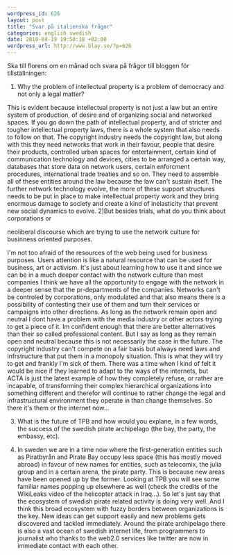 ```yaml
--- 
wordpress_id: 626 
layout: post
title: "Svar på italienska frågor" 
categories: english swedish 
date: 2010-04-19 19:50:18 +02:00 
wordpress_url: http://www.blay.se/?p=626
---
```


Ska till florens om en månad och svara på frågor till bloggen för tillställningen:

1) Why the problem of intellectual property is a problem of democracy and not only a legal matter?

This is evident because intellectual property is not just a law but an entire system of production, of desire and of organizing social and networked spaces. If you go down the path of intellectual property, and of stricter and tougher intellectual property laws, there is a whole system that also needs to follow on that. The copyright industry needs the copyright law, but along with this they need networks that work in their favour, people that desire their products, controlled urban spaces for entertainment, certain kind of communication technology and devices, cities to be arranged a certain way, databases that store data on network users, certain enforcment procedures, international trade treaties and so on. They need to assemble all of these entities around the law because the law can't sustain itself. The further network technology evolve, the more of these support structures needs to be put in place to make intellectual property work and they bring enormous damage to society and create a kind of inelasticity that prevent new social dynamics to evolve. 2)But besides trials, what do you think about corporations or

neoliberal discourse which are trying to use the network culture for businness oriented purposes.

I'm not too afraid of the resources of the web being used for business purposes. Users attention is like a natural resource that can be used for business, art or activism. It's just about learning how to use it and since we can be in a much deeper contact with the network culture than most companies I think we have all the opportunity to engage with the network in a deeper sense that the pr-departments of the companies. Networks can't be controled by corporations, only modulated and that also means there is a possibility of contesting their use of them and turn their services or campaigns into other directions. As long as the network remain open and neutral I dont have a problem with the media industry or other actors trying to get a piece of it. Im confident enough that there are better alternatives than their so called professional content. But I say as long as they remain open and neutral because this is not necessarily the case in the future. The copyright industry can't compete on a fair basis but always need laws and infrstructure that put them in a monopoly situation. This is what they will try to get and frankly I'm sick of them. There was a time when I kind of felt it would be nice if they learned to adapt to the ways of the internets, but ACTA is just the latest example of how they completely refuse, or rather are incapable, of transforming their complex hierarchical organizations into something different and therefor will continue to rather change the legal and infrastructural environment they operate in than change themselves. So there it's them or the internet now...

3) What is the future of TPB and how would you explane, in a few words, the success of the swedish pirate archipelago (the bay, the party, the embassy, etc).

3) In sweden we are in a time now where the first-generation entities such as Piratbyrån and Pirate Bay occupy less space (this has mostly moved abroad) in favour of new names for entities, such as telecomix, the julia group and in a certain arena, the pirate party. This is because new areas have been opened up by the former. Looking at TPB you will see some familiar names popping up elsewhere as well (check the credits of the WikiLeaks video of the helicopter attack in Iraq...). So let's just say that the ecosystem of swedish pirate related activity is doing very well. And I think this broad ecosystem with fuzzy borders between organizations is the key. New ideas can get support easily and new problems gets discovered and tackled immediately. Around the pirate archipelago there is also a vast ocean of swedish internet life, from programmers to journalist who thanks to the web2.0 services like twitter are now in immediate contact with each other.



